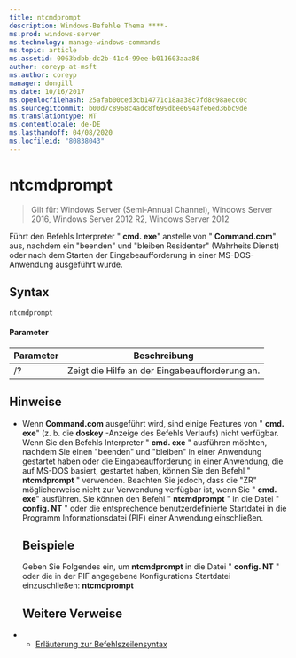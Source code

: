 ```yaml
---
title: ntcmdprompt
description: Windows-Befehle Thema ****-
ms.prod: windows-server
ms.technology: manage-windows-commands
ms.topic: article
ms.assetid: 0063bdbb-dc2b-41c4-99ee-b011603aaa86
author: coreyp-at-msft
ms.author: coreyp
manager: dongill
ms.date: 10/16/2017
ms.openlocfilehash: 25afab00ced3cb14771c18aa38c7fd8c98aecc0c
ms.sourcegitcommit: b00d7c8968c4adc8f699dbee694afe6ed36bc9de
ms.translationtype: MT
ms.contentlocale: de-DE
ms.lasthandoff: 04/08/2020
ms.locfileid: "80838043"
---
```

# <a name="ntcmdprompt"></a>ntcmdprompt

>Gilt für: Windows Server (Semi-Annual Channel), Windows Server 2016, Windows Server 2012 R2, Windows Server 2012

Führt den Befehls Interpreter " **cmd. exe**" anstelle von " **Command.com**" aus, nachdem ein "beenden" und "bleiben Residenter" (Wahrheits Dienst) oder nach dem Starten der Eingabeaufforderung in einer MS-DOS-Anwendung ausgeführt wurde.
## <a name="syntax"></a>Syntax
```
ntcmdprompt
```
#### <a name="parameters"></a>Parameter

| Parameter |             Beschreibung              |
|-----------|--------------------------------------|
|    /?     | Zeigt die Hilfe an der Eingabeaufforderung an. |

## <a name="remarks"></a>Hinweise
- Wenn **Command.com** ausgeführt wird, sind einige Features von " **cmd. exe**" (z. b. die **doskey** -Anzeige des Befehls Verlaufs) nicht verfügbar. Wenn Sie den Befehls Interpreter " **cmd. exe** " ausführen möchten, nachdem Sie einen "beenden" und "bleiben" in einer Anwendung gestartet haben oder die Eingabeaufforderung in einer Anwendung, die auf MS-DOS basiert, gestartet haben, können Sie den Befehl " **ntcmdprompt** " verwenden. Beachten Sie jedoch, dass die "ZR" möglicherweise nicht zur Verwendung verfügbar ist, wenn Sie " **cmd. exe**" ausführen. Sie können den Befehl " **ntcmdprompt** " in die Datei " **config. NT** " oder die entsprechende benutzerdefinierte Startdatei in die Programm Informationsdatei (PIF) einer Anwendung einschließen.
  ## <a name="examples"></a>Beispiele
  Geben Sie Folgendes ein, um **ntcmdprompt** in die Datei " **config. NT** " oder die in der PIF angegebene Konfigurations Startdatei einzuschließen: **ntcmdprompt**
  ## <a name="additional-references"></a>Weitere Verweise
- - [Erläuterung zur Befehlszeilensyntax](command-line-syntax-key.md)

